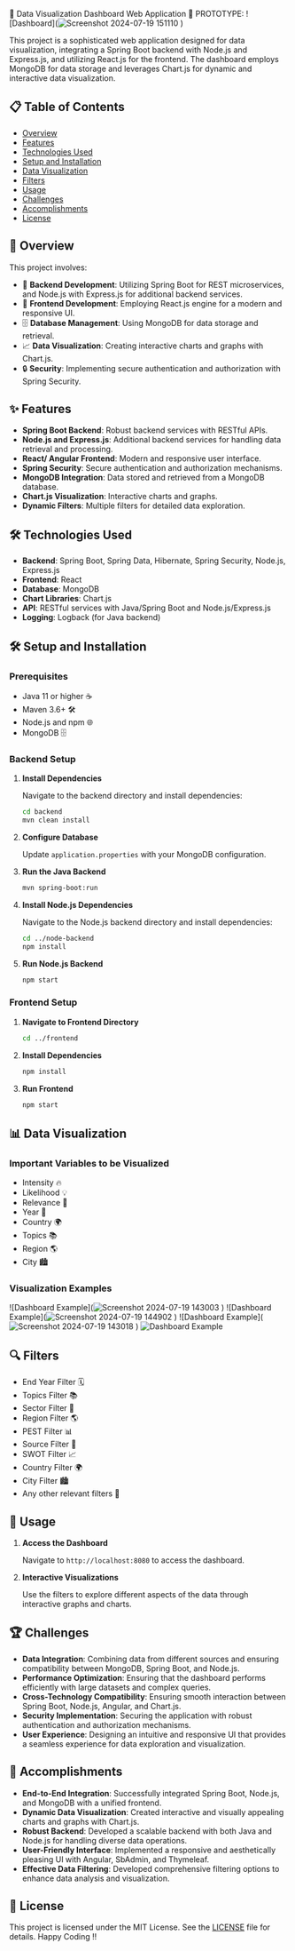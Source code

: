 
🌟 Data Visualization Dashboard Web Application 🌟
PROTOTYPE:
![Dashboard](![Screenshot 2024-07-19 151110](https://github.com/user-attachments/assets/c997c6f4-9391-4a57-b150-f2cd672f8239)
)

This project is a sophisticated web application designed for data visualization, integrating a Spring Boot backend with Node.js and Express.js, and utilizing React.js for the frontend. The dashboard employs MongoDB for data storage and leverages Chart.js for dynamic and interactive data visualization.

## 📋 Table of Contents

- [Overview](#overview)
- [Features](#features)
- [Technologies Used](#technologies-used)
- [Setup and Installation](#setup-and-installation)
- [Data Visualization](#data-visualization)
- [Filters](#filters)
- [Usage](#usage)
- [Challenges](#challenges)
- [Accomplishments](#accomplishments)
- [License](#license)

## 🌟 Overview

This project involves:

- 🚀 **Backend Development**: Utilizing Spring Boot for REST microservices, and Node.js with Express.js for additional backend services.
- 🎨 **Frontend Development**: Employing React.js engine for a modern and responsive UI.
- 🗄️ **Database Management**: Using MongoDB for data storage and retrieval.
- 📈 **Data Visualization**: Creating interactive charts and graphs with Chart.js.
- 🔒 **Security**: Implementing secure authentication and authorization with Spring Security.

## ✨ Features

- **Spring Boot Backend**: Robust backend services with RESTful APIs.
- **Node.js and Express.js**: Additional backend services for handling data retrieval and processing.
- **React/ Angular Frontend**: Modern and responsive user interface.
- **Spring Security**: Secure authentication and authorization mechanisms.
- **MongoDB Integration**: Data stored and retrieved from a MongoDB database.
- **Chart.js Visualization**: Interactive charts and graphs.
- **Dynamic Filters**: Multiple filters for detailed data exploration.

## 🛠 Technologies Used

- **Backend**: Spring Boot, Spring Data, Hibernate, Spring Security, Node.js, Express.js
- **Frontend**: React
- **Database**: MongoDB
- **Chart Libraries**: Chart.js
- **API**: RESTful services with Java/Spring Boot and Node.js/Express.js
- **Logging**: Logback (for Java backend)

## 🛠️ Setup and Installation

### Prerequisites

- Java 11 or higher ☕
- Maven 3.6+ 🛠
- Node.js and npm 🌐
- MongoDB 🗄️

### Backend Setup

1. **Install Dependencies**

   Navigate to the backend directory and install dependencies:

   ```bash
   cd backend
   mvn clean install
   ```

2. **Configure Database**

   Update `application.properties` with your MongoDB configuration.

3. **Run the Java Backend**

   ```bash
   mvn spring-boot:run
   ```

4. **Install Node.js Dependencies**

   Navigate to the Node.js backend directory and install dependencies:

   ```bash
   cd ../node-backend
   npm install
   ```

5. **Run Node.js Backend**

   ```bash
   npm start
   ```

### Frontend Setup

1. **Navigate to Frontend Directory**

   ```bash
   cd ../frontend
   ```

2. **Install Dependencies**

   ```bash
   npm install
   ```

3. **Run Frontend**

   ```bash
   npm start
   ```

## 📊 Data Visualization

### Important Variables to be Visualized

- Intensity 🔥
- Likelihood 💡
- Relevance 🎯
- Year 📅
- Country 🌍
- Topics 📚
- Region 🌎
- City 🏙

### Visualization Examples

![Dashboard Example](![Screenshot 2024-07-19 143003](https://github.com/user-attachments/assets/35f14160-3a88-451f-94fa-857590cc1e45)
)
![Dashboard Example](![Screenshot 2024-07-19 144902](https://github.com/user-attachments/assets/cf3f644f-c854-4719-9c0e-da93c94b7c22)
)
![Dashboard Example](![Screenshot 2024-07-19 143018](https://github.com/user-attachments/assets/dd73a03c-dc89-4a09-9fc1-7a318928babd)
)
![Dashboard Example](https://your-image-link-here.png)

## 🔍 Filters

- End Year Filter 🗓️
- Topics Filter 📚
- Sector Filter 🏢
- Region Filter 🌎
- PEST Filter 📊
- Source Filter 📰
- SWOT Filter 📈
- Country Filter 🌍
- City Filter 🏙
- Any other relevant filters 📌

## 🚀 Usage

1. **Access the Dashboard**

   Navigate to `http://localhost:8080` to access the dashboard.

2. **Interactive Visualizations**

   Use the filters to explore different aspects of the data through interactive graphs and charts.

## 🏆 Challenges

- **Data Integration**: Combining data from different sources and ensuring compatibility between MongoDB, Spring Boot, and Node.js.
- **Performance Optimization**: Ensuring that the dashboard performs efficiently with large datasets and complex queries.
- **Cross-Technology Compatibility**: Ensuring smooth interaction between Spring Boot, Node.js, Angular, and Chart.js.
- **Security Implementation**: Securing the application with robust authentication and authorization mechanisms.
- **User Experience**: Designing an intuitive and responsive UI that provides a seamless experience for data exploration and visualization.

## 🎉 Accomplishments

- **End-to-End Integration**: Successfully integrated Spring Boot, Node.js, and MongoDB with a unified frontend.
- **Dynamic Data Visualization**: Created interactive and visually appealing charts and graphs with Chart.js.
- **Robust Backend**: Developed a scalable backend with both Java and Node.js for handling diverse data operations.
- **User-Friendly Interface**: Implemented a responsive and aesthetically pleasing UI with Angular, SbAdmin, and Thymeleaf.
- **Effective Data Filtering**: Developed comprehensive filtering options to enhance data analysis and visualization.

## 📝 License

This project is licensed under the MIT License. See the [LICENSE](LICENSE) file for details.
Happy Coding !!
